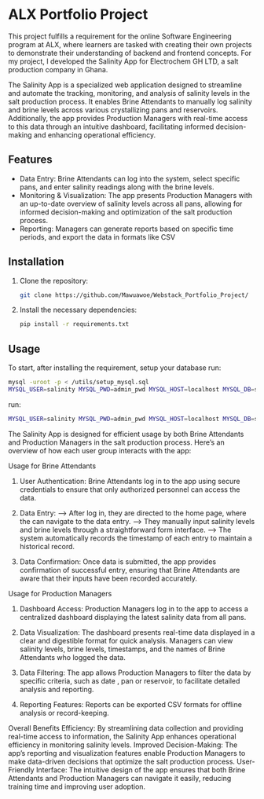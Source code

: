 # ALX Portfolio Project

This project fulfills a requirement for the online Software Engineering program at ALX, where learners are tasked with creating their own projects to demonstrate their understanding of backend and frontend concepts. For my project, I developed the Salinity App for Electrochem GH LTD, a salt production company in Ghana.

The Salinity App is a specialized web application designed to streamline and automate the tracking, monitoring, and analysis of salinity levels in the salt production process. It enables Brine Attendants to manually log salinity and brine levels across various crystallizing pans and reservoirs. Additionally, the app provides Production Managers with real-time access to this data through an intuitive dashboard, facilitating informed decision-making and enhancing operational efficiency.


## Features
- Data Entry: Brine Attendants can log into the system, select specific pans, and enter salinity readings along with the brine levels.
- Monitoring & Visualization: The app presents Production Managers with an up-to-date overview of salinity levels across all pans, allowing for informed decision-making and optimization of the salt production process.
- Reporting: Managers can generate reports based on specific time periods, and export the data in formats like CSV

## Installation
1. Clone the repository:
    ```bash
    git clone https://github.com/Mawuawoe/Webstack_Portfolio_Project/
    ```
2. Install the necessary dependencies:
    ```bash
    pip install -r requirements.txt
    ```

## Usage
To start,
after installing the requirement, setup your database
run:
```bash
mysql -uroot -p < /utils/setup_mysql.sql
MYSQL_USER=salinity MYSQL_PWD=admin_pwd MYSQL_HOST=localhost MYSQL_DB=salinity_db TYPE_OF_STORAGE=db ./console.py < ./utils/create_pans.txt
```

run:
```bash
MYSQL_USER=salinity MYSQL_PWD=admin_pwd MYSQL_HOST=localhost MYSQL_DB=salinity_db TYPE_OF_STORAGE=db ./app.py

```

The Salinity App is designed for efficient usage by both Brine Attendants and Production Managers in the salt production process. Here’s an overview of how each user group interacts with the app:

Usage for Brine Attendants
1. User Authentication: Brine Attendants log in to the app using secure credentials to ensure that only authorized personnel can access the data.

2. Data Entry:
--> After log in, they are directed to the home page, where the can navigate to the data entry.
--> They manually input salinity levels and brine levels through a straightforward form interface.
--> The system automatically records the timestamp of each entry to maintain a historical record.

3. Data Confirmation: Once data is submitted, the app provides confirmation of successful entry, ensuring that Brine Attendants are aware that their inputs have been recorded accurately.

Usage for Production Managers
1. Dashboard Access: Production Managers log in to the app to access a centralized dashboard displaying the latest salinity data from all pans.

2. Data Visualization:
The dashboard presents real-time data displayed in a clear and digestible format for quick analysis.
Managers can view salinity levels, brine levels, timestamps, and the names of Brine Attendants who logged the data.

3. Data Filtering:
The app allows Production Managers to filter the data by specific criteria, such as date , pan or reservoir, to facilitate detailed analysis and reporting.

4. Reporting Features:
Reports can be exported CSV formats for offline analysis or record-keeping.

Overall Benefits
Efficiency: By streamlining data collection and providing real-time access to information, the Salinity App enhances operational efficiency in monitoring salinity levels.
Improved Decision-Making: The app’s reporting and visualization features enable Production Managers to make data-driven decisions that optimize the salt production process.
User-Friendly Interface: The intuitive design of the app ensures that both Brine Attendants and Production Managers can navigate it easily, reducing training time and improving user adoption.